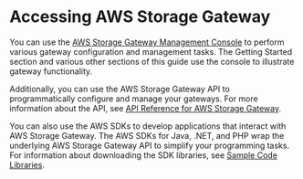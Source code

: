 # Accessing AWS Storage Gateway<a name="WhatIsAPIIntro"></a>

You can use the [AWS Storage Gateway Management Console](https://console.aws.amazon.com/storagegateway/home) to perform various gateway configuration and management tasks\. The Getting Started section and various other sections of this guide use the console to illustrate gateway functionality\.

Additionally, you can use the AWS Storage Gateway API to programmatically configure and manage your gateways\. For more information about the API, see [API Reference for AWS Storage Gateway](AWSStorageGatewayAPI.md)\. 

You can also use the AWS SDKs to develop applications that interact with AWS Storage Gateway\. The AWS SDKs for Java, \.NET, and PHP wrap the underlying AWS Storage Gateway API to simplify your programming tasks\. For information about downloading the SDK libraries, see [Sample Code Libraries](http://aws.amazon.com/code)\.